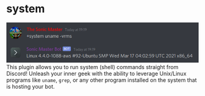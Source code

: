 # system
![](system-example.png)
This plugin allows you to run system (shell) commands straight from Discord! Unleash your inner geek with the ability to leverage Unix/Linux programs like `uname`, `grep`, or any other program installed on the system that is hosting your bot.
